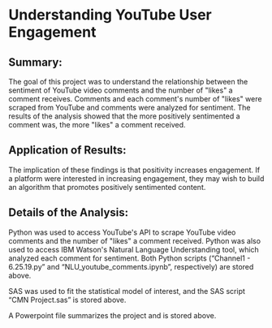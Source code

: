 # Understanding YouTube User Engagement
## Summary:

The goal of this project was to understand the relationship between the sentiment of YouTube video comments and the number of "likes" a comment receives. Comments and each comment's number of "likes" were scraped from YouTube and comments were analyzed for sentiment. The results of the analysis showed that the more positively sentimented a comment was, the more "likes" a comment received. 

## Application of Results:

The implication of these findings is that positivity increases engagement. If a platform were interested in increasing engagement, they may wish to build an algorithm that promotes positively sentimented content. 

## Details of the Analysis:

Python was used to access YouTube's API to scrape YouTube video comments and the number of "likes" a comment received. Python was also used to access IBM Watson's Natural Language Understanding tool, which analyzed each comment for sentiment. Both Python scripts (“Channel1 - 6.25.19.py” and “NLU_youtube_comments.ipynb”, respectively) are stored above. 

SAS was used to fit the statistical model of interest, and the SAS script “CMN Project.sas” is stored above. 

A Powerpoint file summarizes the project and is stored above.
